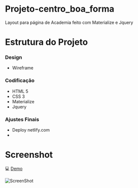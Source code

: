 # Projeto-centro_boa_forma
Layout para página de Academia feito com Materialize e Jquery

# Estrutura do Projeto

<h3>Design</h3>
<ul> 
   <li>Wireframe</li>   
</ul>
  


<h3>Codificação</h3>
<ul>
  <li>HTML 5</li>
  <li>CSS 3</li>
  <li>Materialize</li>
  <li>Jquery</li>  
</ul>


 <h3>Ajustes Finais</h3>
 <ul>  
  <li>Deploy netlify.com<li>
</ul>



# Screenshot 

:computer: <a href="https://centroboaforma.netlify.com/">Demo</a> 
<br><br>
![ScreenShot](https://github.com/nonatodiego/Projeto-centro_boa_forma/blob/master/screencapture-centroboaforma-netlify-2019-01-30-13_03_51.png)

